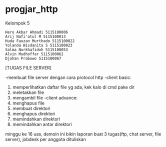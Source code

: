# progjar_http

Kelompok 5

    Hero Akbar Ahmadi 5115100006
    Arij Nafi'atul M 5115100013
    Huda Fauzan Murthado 5115100022
    Yolanda Wisdanita S 5115100023
    Salma Nurkhafidoh 5115100053
    Alvin Mudhoffar 5115100062
    Djohan Prabowo 5115100067


[TUGAS FILE SERVER] 

-membuat file server dengan cara protocol http 
-client basic: 
  1. memperlihatkan daftar file yg ada, kek kalo di cmd pake dir 
  2. meletakkan file 
  3. mengambil file 
-client advance:  
  1. menghapus file 
  2. membuat direktori 
  3. menghapus direktori 
  4. memindahkan direktori 
  5. memindahkan antar direktori 

minggu ke 16 uas, demoin ini 
bikin laporan buat 3 tugas(ftp, chat server, file server), jobdesk per anggota dituliskan